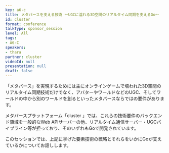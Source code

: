 ```yaml
---
key: a6-c
title: メタバースを支える技術 ～UGCに溢れる3D空間のリアルタイム同期を支えるGo〜
id: cluster
format: conference
talkType: sponsor_session
level: All
tags:
- A6-C
speakers:
- thara
partner: cluster
videoId: null
presentation: null
draft: false
---
```

「メタバース」を実現するためには主にオンラインゲームで培われた3D空間のリアルタイム同期技術だけでなく、アバターやワールドなどのUGC、そしてワールドの中から別のワールドを創るといったメタバースならではの要件があります。

メタバースプラットフォーム「cluster 」では、これらの技術要件のバックエンド領域を一般的なWeb APIサーバーの他、リアルタイム通信サーバー・UGCパイプライン等が担っており、そのいずれもGoで開発されています。

このセッションでは、上記に挙げた要素技術の概略とそれらをいかにGoが支えているかについてお話しします。